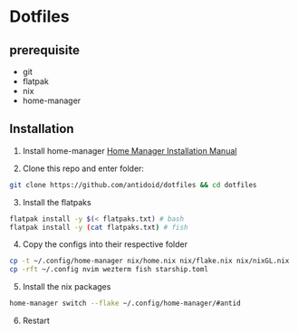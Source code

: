 # Dotfiles

## prerequisite

- git
- flatpak
- nix
- home-manager

## Installation
1. Install home-manager
[Home Manager Installation Manual](https://nix-community.github.io/home-manager/index.html#sec-install-standalone)

2. Clone this repo and enter folder:

```sh
git clone https://github.com/antidoid/dotfiles && cd dotfiles
```

3. Install the flatpaks

```sh
flatpak install -y $(< flatpaks.txt) # bash
flatpak install -y (cat flatpaks.txt) # fish
```

4. Copy the configs into their respective folder

```sh
cp -t ~/.config/home-manager nix/home.nix nix/flake.nix nix/nixGL.nix
cp -rft ~/.config nvim wezterm fish starship.toml
```

5. Install the nix packages

```sh
home-manager switch --flake ~/.config/home-manager/#antid
```

6. Restart
